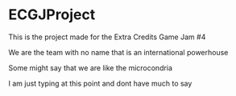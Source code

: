 # ECGJProject
This is the project made for the Extra Credits Game Jam #4


We are the team with no name that is an international powerhouse

Some might say that we are like the microcondria

I am just typing at this point and dont have much to say
